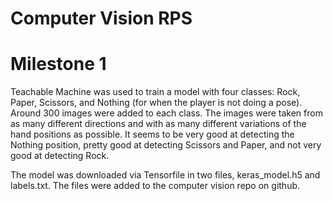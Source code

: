 # Computer Vision RPS

# Milestone 1

Teachable Machine was used to train a model with four classes: Rock, Paper, Scissors, and Nothing (for when the player is not doing a pose). Around 300 images were added to each class. The images were taken from as many different directions and with as many different variations of the hand positions as possible. It seems to be very good at detecting the Nothing position, pretty good at detecting Scissors and Paper, and not very good at detecting Rock. 

The model was downloaded via Tensorfile in two files, keras_model.h5 and labels.txt. The files were added to the computer vision repo on github.